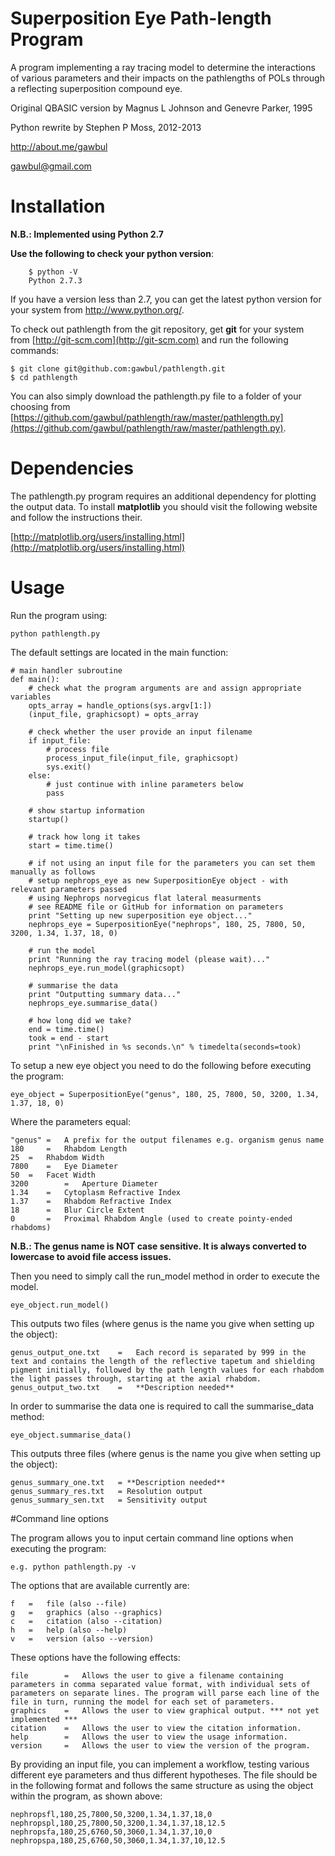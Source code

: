# Superposition Eye Path-length Program

A program implementing a ray tracing model to determine the interactions of various parameters and their impacts on the pathlengths of POLs through a reflecting superposition compound eye.

Original QBASIC version by Magnus L Johnson and Genevre Parker, 1995

Python rewrite by Stephen P Moss, 2012-2013

http://about.me/gawbul

gawbul@gmail.com

# Installation

**N.B.: Implemented using Python 2.7**

**Use the following to check your python version**:

        $ python -V
        Python 2.7.3

If you have a version less than 2.7, you can get the latest python version for your system from http://www.python.org/.

To check out pathlength from the git repository, get **git** for your system from [http://git-scm.com](http://git-scm.com) and run the following commands:

	$ git clone git@github.com:gawbul/pathlength.git
	$ cd pathlength

You can also simply download the pathlength.py file to a folder of your choosing from [https://github.com/gawbul/pathlength/raw/master/pathlength.py](https://github.com/gawbul/pathlength/raw/master/pathlength.py).

# Dependencies

The pathlength.py program requires an additional dependency for plotting the output data. To install **matplotlib** you should visit the following website and follow the instructions their.

[http://matplotlib.org/users/installing.html](http://matplotlib.org/users/installing.html)
 
# Usage

Run the program using:

	python pathlength.py

The default settings are located in the main function:

	# main handler subroutine
	def main():
		# check what the program arguments are and assign appropriate variables
		opts_array = handle_options(sys.argv[1:])
		(input_file, graphicsopt) = opts_array
	
		# check whether the user provide an input filename
		if input_file:
			# process file
			process_input_file(input_file, graphicsopt)
			sys.exit()
		else:
			# just continue with inline parameters below
			pass
	
		# show startup information
		startup()

		# track how long it takes
		start = time.time()
		
		# if not using an input file for the parameters you can set them manually as follows
		# setup nephrops_eye as new SuperpositionEye object - with relevant parameters passed	
		# using Nephrops norvegicus flat lateral measurments
		# see README file or GitHub for information on parameters
		print "Setting up new superposition eye object..."
		nephrops_eye = SuperpositionEye("nephrops", 180, 25, 7800, 50, 3200, 1.34, 1.37, 18, 0) 

		# run the model
		print "Running the ray tracing model (please wait)..."
		nephrops_eye.run_model(graphicsopt)
	
		# summarise the data
		print "Outputting summary data..."
		nephrops_eye.summarise_data()
	
		# how long did we take?
		end = time.time()
		took = end - start
		print "\nFinished in %s seconds.\n" % timedelta(seconds=took)

To setup a new eye object you need to do the following before executing the program:

	eye_object = SuperpositionEye("genus", 180, 25, 7800, 50, 3200, 1.34, 1.37, 18, 0) 

Where the parameters equal:

	"genus"	=	A prefix for the output filenames e.g. organism genus name
	180 	=	Rhabdom Length
	25 	=	Rhabdom Width
	7800 	=	Eye Diameter
	50 	=	Facet Width
	3200		=	Aperture Diameter
	1.34	=	Cytoplasm Refractive Index
	1.37	=	Rhabdom Refractive Index
	18		=	Blur Circle Extent
	0		=	Proximal Rhabdom Angle (used to create pointy-ended rhabdoms)

**N.B.: The genus name is NOT case sensitive. It is always converted to lowercase to avoid file access issues.**

Then you need to simply call the run_model method in order to execute the model.

	eye_object.run_model()

This outputs two files (where genus is the name you give when setting up the object):

	genus_output_one.txt	=	Each record is separated by 999 in the text and contains the length of the reflective tapetum and shielding pigment initially, followed by the path length values for each rhabdom the light passes through, starting at the axial rhabdom.
	genus_output_two.txt	=	**Description needed**

In order to summarise the data one is required to call the summarise_data method:

	eye_object.summarise_data()
	
This outputs three files (where genus is the name you give when setting up the object):

	genus_summary_one.txt	= **Description needed**
	genus_summary_res.txt	= Resolution output
	genus_summary_sen.txt	= Sensitivity output

#Command line options

The program allows you to input certain command line options when executing the program:

	e.g. python pathlength.py -v

The options that are available currently are:

	f	=	file (also --file)
	g	=	graphics (also --graphics)
	c	=	citation (also --citation)
	h	=	help (also --help)
	v	=	version (also --version)

These options have the following effects:

	file		=	Allows the user to give a filename containing parameters in comma separated value format, with individual sets of parameters on separate lines. The program will parse each line of the file in turn, running the model for each set of parameters.
	graphics	=	Allows the user to view graphical output. *** not yet implemented ***
	citation	=	Allows the user to view the citation information.
	help		=	Allows the user to view the usage information.
	version		=	Allows the user to view the version of the program.

By providing an input file, you can implement a workflow, testing various different eye parameters and thus different hypotheses. The file should be in the following format and follows the same structure as using the object within the program, as shown above:

	nephropsfl,180,25,7800,50,3200,1.34,1.37,18,0
	nephropspl,180,25,7800,50,3200,1.34,1.37,18,12.5
	nephropsfa,180,25,6760,50,3060,1.34,1.37,10,0
	nephropspa,180,25,6760,50,3060,1.34,1.37,10,12.5
